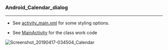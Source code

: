 

### Android_Calendar_dialog
_______________________________________
* See   [activity_main.xml](https://github.com/MoranShalom/Tutorial36_Calendar_dialog/blob/master/app/src/main/res/layout/activity_main.xml)
for some styling options.

* See [MainActivity](https://github.com/MoranShalom/Tutorial36_Calendar_dialog/blob/master/app/src/main/java/com/example/calendar/MainActivity.java) for the class work code

![Screenshot_20190417-034504_Calendar](https://user-images.githubusercontent.com/49485877/56865799-b7443b80-69da-11e9-8544-62168201090d.jpg)
